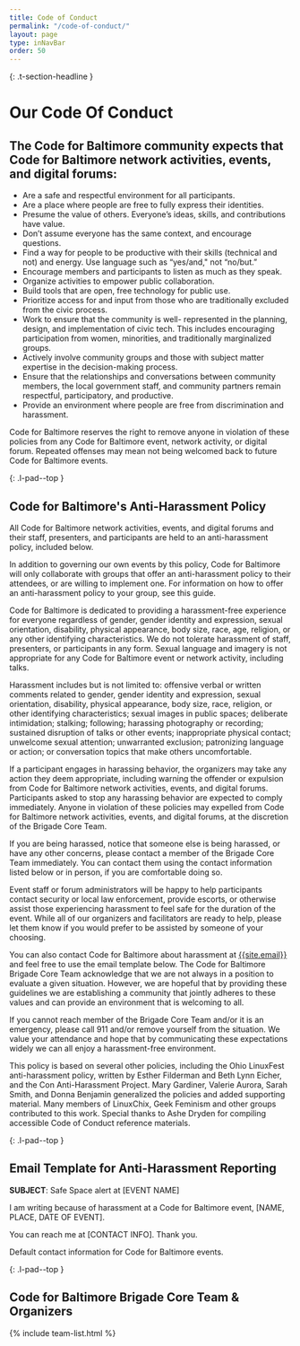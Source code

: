 ```yaml
---
title: Code of Conduct
permalink: "/code-of-conduct/"
layout: page
type: inNavBar
order: 50
---
```


{: .t-section-headline }
# Our Code Of Conduct

## The Code for Baltimore community expects that Code for Baltimore network activities, events, and digital forums:

- Are a safe and respectful environment for all participants.
- Are a place where people are free to fully express their identities.
- Presume the value of others. Everyone’s ideas, skills, and contributions have value.
- Don’t assume everyone has the same context, and encourage questions.
- Find a way for people to be productive with their skills (technical and not) and energy. Use language such as “yes/and," not “no/but.”
- Encourage members and participants to listen as much as they speak.
- Organize activities to empower public collaboration.
- Build tools that are open, free technology for public use.
- Prioritize access for and input from those who are traditionally excluded from the civic process.
- Work to ensure that the community is well- represented in the planning, design, and implementation of civic tech. This includes encouraging participation from women, minorities, and traditionally marginalized groups.
- Actively involve community groups and those with subject matter expertise in the decision-making process.
- Ensure that the relationships and conversations between community members, the local government staff, and community partners remain respectful, participatory, and productive.
- Provide an environment where people are free from discrimination and harassment.


Code for Baltimore reserves the right to remove anyone in violation of these policies from any Code for Baltimore event, network activity, or digital forum. Repeated offenses may mean not being welcomed back to future Code for Baltimore events.

{: .l-pad--top }
## Code for Baltimore's Anti-Harassment Policy

All Code for Baltimore network activities, events, and digital forums  and their staff, presenters, and participants are held to an anti-harassment policy, included below.

In addition to governing our own events by this policy, Code for Baltimore will only collaborate with groups that offer an anti-harassment policy to their attendees, or are willing to implement one. For information on how to offer an anti-harassment policy to your group, see this guide.

Code for Baltimore is dedicated to providing a harassment-free experience for everyone regardless of gender, gender identity and expression, sexual orientation, disability, physical appearance, body size, race, age, religion, or any other identifying characteristics. We do not tolerate harassment of staff, presenters, or participants in any form. Sexual language and imagery is not appropriate for any Code for Baltimore event or network activity, including talks.

Harassment includes but is not limited to: offensive verbal or written comments related to gender, gender identity and expression, sexual orientation, disability, physical appearance, body size, race, religion, or other identifying characteristics; sexual images in public spaces; deliberate intimidation; stalking; following; harassing photography or recording; sustained disruption of talks or other events; inappropriate physical contact;  unwelcome sexual attention; unwarranted exclusion; patronizing language or action; or conversation topics that make others uncomfortable.

If a participant engages in harassing behavior, the organizers may take any action they deem appropriate, including warning the offender or expulsion from Code for Baltimore network activities, events, and digital forums. Participants asked to stop any harassing behavior are expected to comply immediately. Anyone in violation of these policies may expelled from Code for Baltimore network activities, events, and digital forums, at the discretion of the Brigade Core Team.

If you are being harassed, notice that someone else is being harassed, or have any other concerns, please contact a member of the Brigade Core Team immediately. You can contact them using the contact information listed below or in person, if you are comfortable doing so.

Event staff or forum administrators will be happy to help participants contact security or local law enforcement, provide escorts, or otherwise assist those experiencing harassment to feel safe for the duration of the event. While all of our organizers and facilitators are ready to help, please let them know if you would prefer to be assisted by someone of your choosing.

You can also contact Code for Baltimore about harassment at [{{site.email}}](mailto:{{site.email}}) and feel free to use the email template below. The Code for Baltimore Brigade Core Team acknowledge that we are not always in a position to evaluate a given situation. However, we are hopeful that by providing these guidelines we are establishing a community that jointly adheres to these values and can provide an environment that is welcoming to all.

If you cannot reach member of the Brigade Core Team and/or it is an emergency, please call 911 and/or remove yourself from the situation. We value your attendance and hope that by communicating these expectations widely we can all enjoy a harassment-free environment.

This policy is based on several other policies, including the Ohio LinuxFest anti-harassment policy, written by Esther Filderman and Beth Lynn Eicher, and the Con Anti-Harassment Project. Mary Gardiner, Valerie Aurora, Sarah Smith, and Donna Benjamin generalized the policies and added supporting material. Many members of LinuxChix, Geek Feminism and other groups contributed to this work. Special thanks to Ashe Dryden for compiling accessible Code of Conduct reference materials.

{: .l-pad--top }
## Email Template for Anti-Harassment Reporting

**SUBJECT**: Safe Space alert at [EVENT NAME]


I am writing because of harassment at a Code for Baltimore event, [NAME, PLACE, DATE OF EVENT].

You can reach me at [CONTACT INFO]. Thank you.

Default contact information for Code for Baltimore events.

{: .l-pad--top }
## Code for Baltimore Brigade Core Team & Organizers

{% include team-list.html %}

